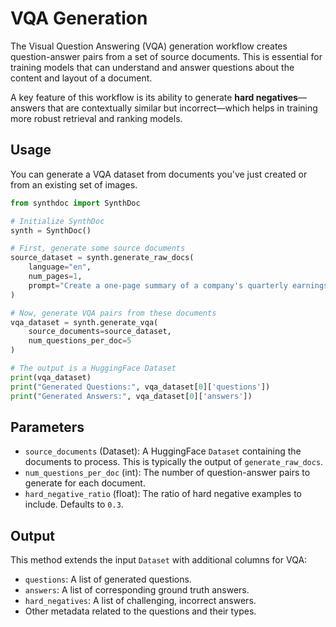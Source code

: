 # VQA Generation

The Visual Question Answering (VQA) generation workflow creates question-answer pairs from a set of source documents. This is essential for training models that can understand and answer questions about the content and layout of a document.

A key feature of this workflow is its ability to generate **hard negatives**—answers that are contextually similar but incorrect—which helps in training more robust retrieval and ranking models.

## Usage

You can generate a VQA dataset from documents you've just created or from an existing set of images.

```python
from synthdoc import SynthDoc

# Initialize SynthDoc
synth = SynthDoc()

# First, generate some source documents
source_dataset = synth.generate_raw_docs(
    language="en",
    num_pages=1,
    prompt="Create a one-page summary of a company's quarterly earnings report."
)

# Now, generate VQA pairs from these documents
vqa_dataset = synth.generate_vqa(
    source_documents=source_dataset,
    num_questions_per_doc=5
)

# The output is a HuggingFace Dataset
print(vqa_dataset)
print("Generated Questions:", vqa_dataset[0]['questions'])
print("Generated Answers:", vqa_dataset[0]['answers'])
```

## Parameters

-   `source_documents` (Dataset): A HuggingFace `Dataset` containing the documents to process. This is typically the output of `generate_raw_docs`.
-   `num_questions_per_doc` (int): The number of question-answer pairs to generate for each document.
-   `hard_negative_ratio` (float): The ratio of hard negative examples to include. Defaults to `0.3`.

## Output

This method extends the input `Dataset` with additional columns for VQA:

-   `questions`: A list of generated questions.
-   `answers`: A list of corresponding ground truth answers.
-   `hard_negatives`: A list of challenging, incorrect answers.
-   Other metadata related to the questions and their types.
